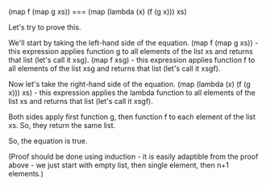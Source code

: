 (map f (map g xs)) === (map (lambda (x) (f (g x))) xs)

Let's try to prove this. 

We'll start by taking the left-hand side of the equation.
(map f (map g xs)) - this expression applies function g to all elements of the list xs and returns that list (let's call it xsg).
(map f xsg) - this expression applies function f to all elements of the list xsg and returns that list (let's call it xsgf).

Now let's take the right-hand side of the equation.
(map (lambda (x) (f (g x))) xs) - this expression applies the lambda function to all elements of the list xs and returns that list (let's call it xsgf).

Both sides apply first function g, then function f to each element of the list xs. So, they return the same list.

So, the equation is true.

(Proof should be done using induction - it is easily adaptible from the proof above - we just start with empty list, then single element, then n+1 elements.)